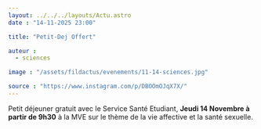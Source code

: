```yaml
---
layout: ../../../layouts/Actu.astro
date : "14-11-2025 23:00"

title: "Petit-Dej Offert"

auteur :
  - sciences

image : "/assets/fildactus/evenements/11-14-sciences.jpg"

source : "https://www.instagram.com/p/DBOOmOJqX7X/"
---
```


Petit déjeuner gratuit avec le Service Santé Etudiant, __Jeudi 14 Novembre à partir de 9h30__ à la MVE sur le thème de la vie affective et la santé sexuelle.
